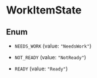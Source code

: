 

# WorkItemState

## Enum


* `NEEDS_WORK` (value: `"NeedsWork"`)

* `NOT_READY` (value: `"NotReady"`)

* `READY` (value: `"Ready"`)



